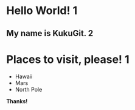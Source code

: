 # Hello World! 1
## My name is KukuGit. 2
# Places to visit, please! 1

- Hawaii
- Mars
- North Pole

**Thanks!**
